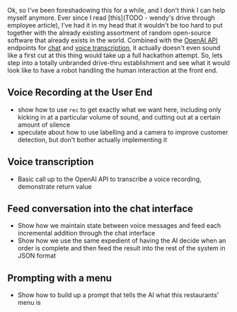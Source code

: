 Ok, so I've been foreshadowing this for a while, and I don't think I can help myself anymore. Ever since I read [this](TODO - wendy's drive through employee article), I've had it in my head that it wouldn't be too hard to put together with the already existing assortment of random open-source software that already exists in the world. Combined with the [OpenAI API](TODO) endpoints for [chat](TODO) and [voice transcription](TODO), it actually doesn't even sound like a first cut at this thing would take up a full hackathon attempt. So, lets step into a totally unbranded drive-thru establishment and see what it would look like to have a robot handling the human interaction at the front end.

## Voice Recording at the User End

- show how to use `rec` to get exactly what we want here, including only kicking in at a particular volume of sound, and cutting out at a certain amount of silence
- speculate about how to use labelling and a camera to improve customer detection, but don't bother actually implementing it

## Voice transcription

- Basic call up to the OpenAI API to transcribe a voice recording, demonstrate return value

## Feed conversation into the chat interface

- Show how we maintain state between voice messages and feed each incremental addition through the chat interface
- Show how we use the same expedient of having the AI decide when an order is complete and then feed the result into the rest of the system in JSON format

## Prompting with a menu

- Show how to build up a prompt that tells the AI what this restaurants' menu is
